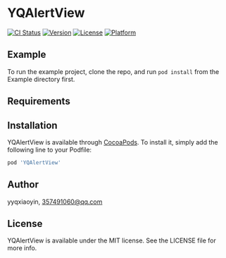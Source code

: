 # YQAlertView

[![CI Status](http://img.shields.io/travis/yyqxiaoyin/YQAlertView.svg?style=flat)](https://travis-ci.org/yyqxiaoyin/YQAlertView)
[![Version](https://img.shields.io/cocoapods/v/YQAlertView.svg?style=flat)](http://cocoapods.org/pods/YQAlertView)
[![License](https://img.shields.io/cocoapods/l/YQAlertView.svg?style=flat)](http://cocoapods.org/pods/YQAlertView)
[![Platform](https://img.shields.io/cocoapods/p/YQAlertView.svg?style=flat)](http://cocoapods.org/pods/YQAlertView)

## Example

To run the example project, clone the repo, and run `pod install` from the Example directory first.

## Requirements

## Installation

YQAlertView is available through [CocoaPods](http://cocoapods.org). To install
it, simply add the following line to your Podfile:

```ruby
pod 'YQAlertView'
```

## Author

yyqxiaoyin, 357491060@qq.com

## License

YQAlertView is available under the MIT license. See the LICENSE file for more info.
